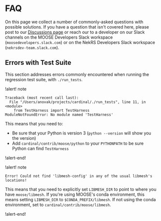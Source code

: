 # FAQ

On this page we collect a number of commonly-asked questions with
possible solutions. If you have a question that isn't covered here,
please post to our [Discussions page](https://github.com/neams-th-coe/cardinal/discussions)
or reach our to a developer on our Slack channels
on the MOOSE Developers Slack workspace
(`moosedevelopers.slack.com`) or on the NekRS Developers Slack workspace
(`nekrsdev-team.slack.com`).

## Errors with Test Suite

This section addresses errors commonly encountered when running the regression
test suite, with `./run_tests`.

!alert! note
```
Traceback (most recent call last):
  File "/Users/anovak/projects/cardinal/./run_tests", line 11, in <module>
    from TestHarness import TestHarness
ModuleNotFoundError: No module named 'TestHarness'
```

This means that you need to:

- Be sure that your Python is version 3 (`python --version` will show you the version)
- Add `cardinal/contrib/moose/python` to your `PYTHONPATH` to be sure Python can find `TestHarness`

!alert-end!

!alert! note
```
Error! Could not find 'libmesh-config' in any of the usual libmesh's locations!
```

This means that you need to explicitly set `LIBMESH_DIR` to point
to where you have `moose/libmesh`. If you're using MOOSE's conda environment, this
means setting `LIBMESH_DIR` to `$CONDA_PREFIX/libmesh`. If not using the conda
environment, set to `cardinal/contrib/moose/libmesh`.

!alert-end!
